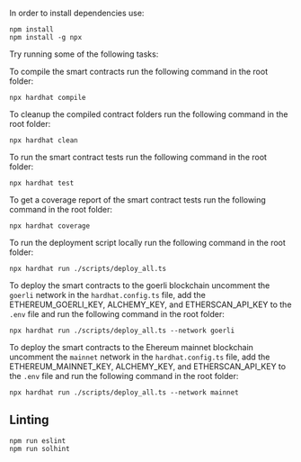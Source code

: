 
In order to install dependencies use:
```shell
npm install
npm install -g npx
```

Try running some of the following tasks:

To compile the smart contracts run the following command in the root folder:

```shell
npx hardhat compile
```

To cleanup the compiled contract folders run the following command in the root folder:

```shell
npx hardhat clean
```

To run the smart contract tests run the following command in the root folder:

```shell
npx hardhat test
```

To get a coverage report of the smart contract tests run the following command in the root folder:
```
npx hardhat coverage
```

To run the deployment script locally run the following command in the root folder:

```shell
npx hardhat run ./scripts/deploy_all.ts
```

To deploy the smart contracts to the goerli blockchain uncomment the `goerli` network in the `hardhat.config.ts` file, add the ETHEREUM_GOERLI_KEY, ALCHEMY_KEY, and ETHERSCAN_API_KEY to the `.env` file and run the following command in the root folder:

```shell
npx hardhat run ./scripts/deploy_all.ts --network goerli
```

To deploy the smart contracts to the Ehereum mainnet blockchain uncomment the `mainnet` network in the `hardhat.config.ts` file, add the ETHEREUM_MAINNET_KEY, ALCHEMY_KEY, and ETHERSCAN_API_KEY to the `.env` file and run the following command in the root folder:

```shell
npx hardhat run ./scripts/deploy_all.ts --network mainnet
```

## Linting

```shell
npm run eslint
npm run solhint
```